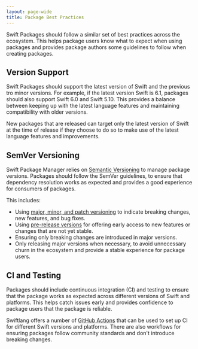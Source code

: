 ```yaml
---
layout: page-wide
title: Package Best Practices
---
```


Swift Packages should follow a similar set of best practices across the ecosystem. This helps package users know what to expect when using packages and provides package authors some guidelines to follow when creating packages.

## Version Support

Swift Packages should support the latest version of Swift and the previous tro minor versions. For example, if the latest version Swift is 6.1, packages should also support Swift 6.0 and Swift 5.10. This provides a balance between keeping up with the latest language features and maintaining compatibility with older versions.

New packages that are released can target only the latest version of Swift at the time of release if they choose to do so to make use of the latest language features and improvements.

## SemVer Versioning

Swift Package Manager relies on [Semantic Versioning](https://semver.org/) to manage package versions. Packages should follow the SemVer guidelines, to ensure that dependency resolution works as expected and provides a good experience for consumers of packages.

This includes:

- Using [major, minor, and patch versioning](https://semver.org/#spec-item-2) to indicate breaking changes, new features, and bug fixes.
- Using [pre-release versions](https://semver.org/#spec-item-9) for offering early access to new features or changes that are not yet stable.
- Ensuring only breaking changes are introduced in major versions.
- Only releasing major versions when necessary, to avoid unnecessary churn in the ecosystem and provide a stable experience for package users.

## CI and Testing

Packages should include continuous integration (CI) and testing to ensure that the package works as expected across different versions of Swift and platforms. This helps catch issues early and provides confidence to package users that the package is reliable.

Swiftlang offers a number of [GitHub Actions](https://github.com/swiftlang/github-workflows) that can be used to set up CI for different Swift versions and platforms. There are also workflows for ensuring packages follow community standards and don't introduce breaking changes.
